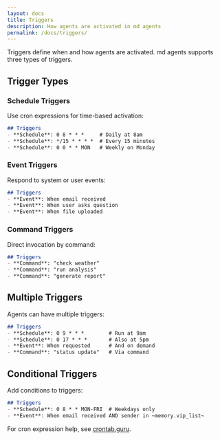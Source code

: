 ```yaml
---
layout: docs
title: Triggers
description: How agents are activated in md agents
permalink: /docs/triggers/
---
```


Triggers define when and how agents are activated. md agents supports three types of triggers.

## Trigger Types

### Schedule Triggers

Use cron expressions for time-based activation:

```markdown
## Triggers
- **Schedule**: 0 8 * * *     # Daily at 8am
- **Schedule**: */15 * * * *  # Every 15 minutes
- **Schedule**: 0 0 * * MON   # Weekly on Monday
```

### Event Triggers

Respond to system or user events:

```markdown
## Triggers
- **Event**: When email received
- **Event**: When user asks question
- **Event**: When file uploaded
```

### Command Triggers

Direct invocation by command:

```markdown
## Triggers
- **Command**: "check weather"
- **Command**: "run analysis"
- **Command**: "generate report"
```

## Multiple Triggers

Agents can have multiple triggers:

```markdown
## Triggers
- **Schedule**: 0 9 * * *        # Run at 9am
- **Schedule**: 0 17 * * *       # Also at 5pm
- **Event**: When requested      # And on demand
- **Command**: "status update"   # Via command
```

## Conditional Triggers

Add conditions to triggers:

```markdown
## Triggers
- **Schedule**: 0 8 * * MON-FRI  # Weekdays only
- **Event**: When email received AND sender in ~memory.vip_list~
```

For cron expression help, see [crontab.guru](https://crontab.guru).